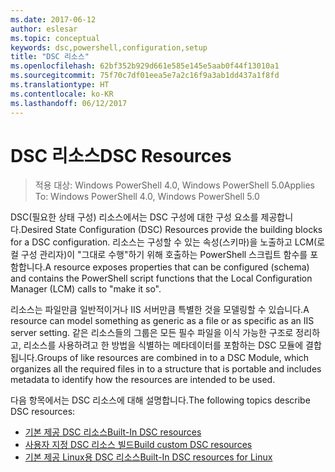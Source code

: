 ```yaml
---
ms.date: 2017-06-12
author: eslesar
ms.topic: conceptual
keywords: dsc,powershell,configuration,setup
title: "DSC 리소스"
ms.openlocfilehash: 62bf352b929d661e585e145e5aab0f44f13010a1
ms.sourcegitcommit: 75f70c7df01eea5e7a2c16f9a3ab1dd437a1f8fd
ms.translationtype: HT
ms.contentlocale: ko-KR
ms.lasthandoff: 06/12/2017
---
```

# <a name="dsc-resources"></a><span data-ttu-id="703e1-103">DSC 리소스</span><span class="sxs-lookup"><span data-stu-id="703e1-103">DSC Resources</span></span>

><span data-ttu-id="703e1-104">적용 대상: Windows PowerShell 4.0, Windows PowerShell 5.0</span><span class="sxs-lookup"><span data-stu-id="703e1-104">Applies To: Windows PowerShell 4.0, Windows PowerShell 5.0</span></span>

<span data-ttu-id="703e1-105">DSC(필요한 상태 구성) 리소스에서는 DSC 구성에 대한 구성 요소를 제공합니다.</span><span class="sxs-lookup"><span data-stu-id="703e1-105">Desired State Configuration (DSC) Resources provide the building blocks for a DSC configuration.</span></span> <span data-ttu-id="703e1-106">리소스는 구성할 수 있는 속성(스키마)을 노출하고 LCM(로컬 구성 관리자)이 "그대로 수행"하기 위해 호출하는 PowerShell 스크립트 함수를 포함합니다.</span><span class="sxs-lookup"><span data-stu-id="703e1-106">A resource exposes properties that can be configured (schema) and contains the PowerShell script functions that the Local Configuration Manager (LCM) calls to "make it so".</span></span>

<span data-ttu-id="703e1-107">리소스는 파일만큼 일반적이거나 IIS 서버만큼 특별한 것을 모델링할 수 있습니다.</span><span class="sxs-lookup"><span data-stu-id="703e1-107">A resource can model something as generic as a file or as specific as an IIS server setting.</span></span>  <span data-ttu-id="703e1-108">같은 리소스들의 그룹은 모든 필수 파일을 이식 가능한 구조로 정리하고, 리소스를 사용하려고 한 방법을 식별하는 메타데이터를 포함하는 DSC 모듈에 결합됩니다.</span><span class="sxs-lookup"><span data-stu-id="703e1-108">Groups of like resources are combined in to a DSC Module, which organizes all the required files in to a structure that is portable and includes metadata to identify how the resources are intended to be used.</span></span>  

<span data-ttu-id="703e1-109">다음 항목에서는 DSC 리소스에 대해 설명합니다.</span><span class="sxs-lookup"><span data-stu-id="703e1-109">The following topics describe DSC resources:</span></span>

- [<span data-ttu-id="703e1-110">기본 제공 DSC 리소스</span><span class="sxs-lookup"><span data-stu-id="703e1-110">Built-In DSC resources</span></span>](builtInResource.md)
- [<span data-ttu-id="703e1-111">사용자 지정 DSC 리소스 빌드</span><span class="sxs-lookup"><span data-stu-id="703e1-111">Build custom DSC resources</span></span>](authoringResource.md)
- [<span data-ttu-id="703e1-112">기본 제공 Linux용 DSC 리소스</span><span class="sxs-lookup"><span data-stu-id="703e1-112">Built-In DSC resources for Linux</span></span>](lnxBuiltInResources.md)

